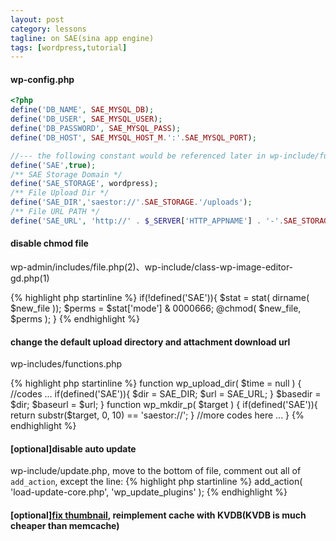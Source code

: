 ```yaml
---
layout: post
category: lessons
tagline: on SAE(sina app engine)
tags: [wordpress,tutorial]
---
```


#### wp-config.php
```php
<?php
define('DB_NAME', SAE_MYSQL_DB);
define('DB_USER', SAE_MYSQL_USER);
define('DB_PASSWORD', SAE_MYSQL_PASS);
define('DB_HOST', SAE_MYSQL_HOST_M.':'.SAE_MYSQL_PORT);

//--- the following constant would be referenced later in wp-include/functions.php ---
define('SAE',true);
/** SAE Storage Domain */
define('SAE_STORAGE', wordpress);
/** File Upload Dir */
define('SAE_DIR','saestor://'.SAE_STORAGE.'/uploads');
/** File URL PATH */
define('SAE_URL', 'http://' . $_SERVER['HTTP_APPNAME'] . '-'.SAE_STORAGE.'.stor.sinaapp.com/uploads');
```

<!--excerpt:end-->
#### disable chmod file
wp-admin/includes/file.php(2)、wp-include/class-wp-image-editor-gd.php(1)

{% highlight php startinline %}
if(!defined('SAE')){
    $stat = stat( dirname( $new_file ));
    $perms = $stat['mode'] & 0000666;
    @chmod( $new_file, $perms );
}
{% endhighlight %}

#### change the default upload directory and attachment download url
wp-includes/functions.php 

{% highlight php startinline %}
function wp_upload_dir( $time = null ) {
    //codes ...
   if(defined('SAE')){
       $dir = SAE_DIR;
       $url = SAE_URL;
    }
	$basedir = $dir;
	$baseurl = $url;
}
function wp_mkdir_p( $target ) {
   if(defined('SAE')){
         return substr($target, 0, 10) == 'saestor://';
   }
    //more codes here ...
}
{% endhighlight %}

#### [optional]disable auto update
wp-include/update.php, move to the bottom of file,  comment out all of `add_action`, except the line:
{% highlight php startinline %}
add_action( 'load-update-core.php', 'wp_update_plugins' );
{% endhighlight %}


#### [optional][fix thumbnail](http://www.xiumu.org/diary/wordpress-for-sae.shtml), reimplement cache with KVDB(KVDB is much cheaper than memcache)
